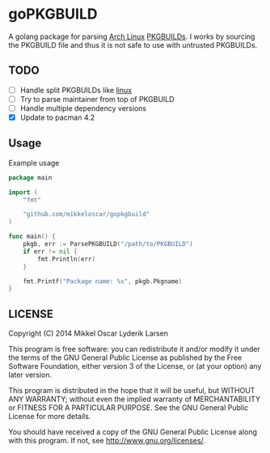 # goPKGBUILD

A golang package for parsing [Arch Linux][archlinux] [PKGBUILDs][pkgbuilds]. I
works by sourcing the PKGBUILD file and thus it is not safe to use with
untrusted PKGBUILDs.

## TODO

- [ ] Handle split PKGBUILDs like [linux][linux-pkg]
- [ ] Try to parse maintainer from top of PKGBUILD
- [ ] Handle multiple dependency versions
- [x] Update to pacman 4.2

## Usage

Example usage

```go
package main

import (
    "fmt"

    "github.com/mikkeloscar/gopkgbuild"
)

func main() {
    pkgb, err := ParsePKGBUILD("/path/to/PKGBUILD")
    if err != nil {
        fmt.Println(err)
    }

    fmt.Printf("Package name: %s", pkgb.Pkgname)
}
```

## LICENSE

Copyright (C) 2014  Mikkel Oscar Lyderik Larsen

This program is free software: you can redistribute it and/or modify
it under the terms of the GNU General Public License as published by
the Free Software Foundation, either version 3 of the License, or
(at your option) any later version.

This program is distributed in the hope that it will be useful,
but WITHOUT ANY WARRANTY; without even the implied warranty of
MERCHANTABILITY or FITNESS FOR A PARTICULAR PURPOSE.  See the
GNU General Public License for more details.

You should have received a copy of the GNU General Public License
along with this program.  If not, see <http://www.gnu.org/licenses/>.


[archlinux]: http://archlinux.org
[pkgbuilds]: https://wiki.archlinux.org/index.php/PKGBUILD
[linux-pkg]: https://projects.archlinux.org/svntogit/packages.git/tree/trunk/PKGBUILD?h=packages/linux
